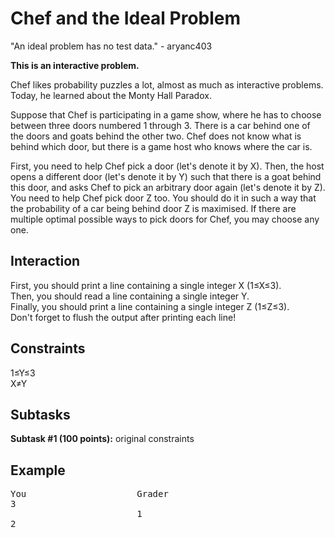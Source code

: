 # Chef and the Ideal Problem

"An ideal problem has no test data." - aryanc403<br />

<b>This is an interactive problem.</b><br />

Chef likes probability puzzles a lot, almost as much as interactive problems. Today, he learned about the Monty Hall Paradox.<br />

Suppose that Chef is participating in a game show, where he has to choose between three doors numbered 1 through 3. There is a car behind one of the doors and goats behind the other two. Chef does not know what is behind which door, but there is a game host who knows where the car is.<br />

First, you need to help Chef pick a door (let's denote it by X). Then, the host opens a different door (let's denote it by Y) such that there is a goat behind this door, and asks Chef to pick an arbitrary door again (let's denote it by Z). You need to help Chef pick door Z too. You should do it in such a way that the probability of a car being behind door Z is maximised. If there are multiple optimal possible ways to pick doors for Chef, you may choose any one.<br />

## Interaction
First, you should print a line containing a single integer X (1≤X≤3).<br />
Then, you should read a line containing a single integer Y.<br />
Finally, you should print a line containing a single integer Z (1≤Z≤3).<br />
Don't forget to flush the output after printing each line!<br />

## Constraints
1≤Y≤3<br />
X≠Y<br />

## Subtasks
<b>Subtask #1 (100 points):</b> original constraints<br />

## Example
<pre>
You                     Grader
3
                        1
2
</pre>
